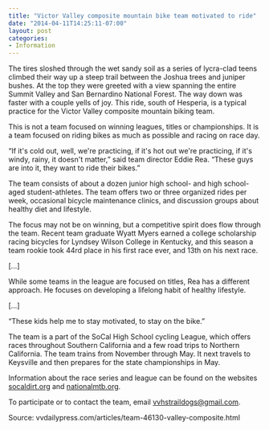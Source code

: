 ```yaml
---
title: "Victor Valley composite mountain bike team motivated to ride"
date: "2014-04-11T14:25:11-07:00"
layout: post
categories:
- Information
---
```


The tires sloshed through the wet sandy soil as a series of lycra-clad teens climbed their way up a steep trail between the Joshua trees and juniper bushes. At the top they were greeted with a view spanning the entire Summit Valley and San Bernardino National Forest. The way down was faster with a couple yells of joy. This ride, south of Hesperia, is a typical practice for the Victor Valley composite mountain biking team.  
  
This is not a team focused on winning leagues, titles or championships. It is a team focused on riding bikes as much as possible and racing on race day.

“If it's cold out, well, we're practicing, if it's hot out we're practicing, if it's windy, rainy, it doesn't matter,” said team director Eddie Rea. “These guys are into it, they want to ride their bikes.”

The team consists of about a dozen junior high school- and high school-aged student-athletes. The team offers two or three organized rides per week, occasional bicycle maintenance clinics, and discussion groups about healthy diet and lifestyle.

The focus may not be on winning, but a competitive spirit does flow through the team. Recent team graduate Wyatt Myers earned a college scholarship racing bicycles for Lyndsey Wilson College in Kentucky, and this season a team rookie took 44rd place in his first race ever, and 13th on his next race.

\[…\]

While some teams in the league are focused on titles, Rea has a different approach. He focuses on developing a lifelong habit of healthy lifestyle.

\[…\]

“These kids help me to stay motivated, to stay on the bike.”

The team is a part of the SoCal High School cycling League, which offers races throughout Southern California and a few road trips to Northern California. The team trains from November through May. It next travels to Keysville and then prepares for the state championships in May.

Information about the race series and league can be found on the websites [socaldirt.org](https://socaldirt.org/) and [nationalmtb.org](https://www.nationalmtb.org/).

To participate or to contact the team, email vvhstraildogs@gmail.com.

Source: vvdailypress.com/articles/team-46130-valley-composite.html